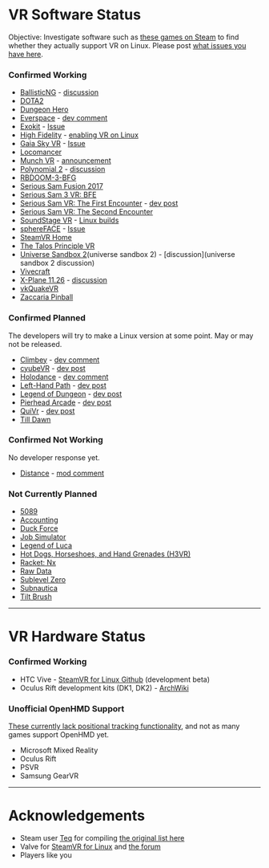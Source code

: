 <!--If it's a short line, feel free to use the [link text](URL) format.
For longer lines, please use the [link text][link reference name], and
put the URL after its name in the bottom section with the others.-->

# VR Software Status

Objective: Investigate software such as [these games on Steam][Steam store link]
to find whether they actually support VR on Linux. Please post
[what issues you have here](https://gitlab.com/yaomtc/VR-on-Linux/issues).

### Confirmed Working

* [BallisticNG][ballisticng] - [discussion][ballisticng thread]
* [DOTA2](https://store.steampowered.com/app/570/)
* [Dungeon Hero](https://store.steampowered.com/app/366810)
* [Everspace][everspace] - [dev comment][everspace dev]
* [Exokit][exokit] - [Issue][exokit issue]
* [High Fidelity][high fidelity] - [enabling VR on Linux][hifi linux]
* [Gaia Sky VR][gaia sky vr] - [Issue][gaia sky issue]
* [Locomancer](https://store.steampowered.com/app/490250/)
* [Munch VR][munch vr] - [announcement][munch vr announce]
* [Polynomial 2][polynomial 2] - [discussion][polynomial 2 thread]
* [RBDOOM-3-BFG](https://github.com/Codes4Fun/RBDOOM-3-BFG)
* [Serious Sam Fusion 2017](https://store.steampowered.com/app/564310)
* [Serious Sam 3 VR: BFE][serious sam 3]
* [Serious Sam VR: The First Encounter][serious sam vr1] - [dev post][ssvr1post]
* [Serious Sam VR: The Second Encounter][serious sam vr2]
* [SoundStage VR][soundstage vr] - [Linux builds][soundstage-linux]
* [sphereFACE][sphereface] - [Issue][sphereface issue]
* [SteamVR Home][steamvr home]
* [The Talos Principle VR](https://store.steampowered.com/app/552440/)
* [Universe Sandbox 2](universe sandbox 2) - [discussion](universe sandbox 2 discussion)
* [Vivecraft](http://www.vivecraft.org/)
* [X-Plane 11.26][xplane 11.26] - [discussion][xplane discussion]
* [vkQuakeVR][vkquakevr]
* [Zaccaria Pinball](https://store.steampowered.com/app/444930/)

### Confirmed Planned

The developers will try to make a Linux version at some point. May or may not be
released.

* [Climbey][climbey] - [dev comment][climbey dev]
* [cyubeVR][cyubevr] - [dev post][cyubevr post]
* [Holodance][holodance] - [dev comment][holodance dev]
* [Left-Hand Path][left hand path] - [dev post][left hand post]
* [Legend of Dungeon][legend of dungeon] - [dev post][legend dev]
* [Pierhead Arcade][pierhead] - [dev post][pierhead dev]
* [QuiVr][quivr] - [dev post][quivr dev]
* [Till Dawn][till dawn]

### Confirmed Not Working

No developer response yet.

* [Distance][distance] - [mod comment][distance thread]

### Not Currently Planned

* [5089][5089 post]
* [Accounting][accounting post]
* [Duck Force][duck force dev]
* [Job Simulator][job sim post]
* [Legend of Luca][legend luca post]
* [Hot Dogs, Horseshoes, and Hand Grenades (H3VR)][h3vr post]
* [Racket: Nx][racket nx post]
* [Raw Data][raw data post]
* [Sublevel Zero][sublevel zero post]
* [Subnautica][subnautica post]
* [Tilt Brush][tilt brush post]

----

# VR Hardware Status

### Confirmed Working

* HTC Vive - [SteamVR for Linux Github][steamvr linux github] (development beta)
* Oculus Rift development kits (DK1, DK2) - [ArchWiki][archwiki rift]

### Unofficial OpenHMD Support

[These currently lack positional tracking functionality][openhmd], and not as
many games support OpenHMD yet.

* Microsoft Mixed Reality
* Oculus Rift
* PSVR
* Samsung GearVR

----

# Acknowledgements

* Steam user [Teq][teq] for compiling [the original list here][old list]
* Valve for [SteamVR for Linux][steamvr linux github] and [the forum][forum]
* Players like you

<!--Web Addresses (will not display)-->

  [steam store link]: https://store.steampowered.com/search?vrsupport=401%2C402&os=linux

  [ballisticng]: https://store.steampowered.com/app/473770/
  [ballisticng thread]: https://steamcommunity.com/app/473770/discussions/9/3288067088117151530/
  [everspace]: https://store.steampowered.com/app/396750/EVERSPACE/
  [everspace dev]: https://steamcommunity.com/app/396750/discussions/0/1290691308569316537/?ctp=7#c3223871682611119274
  [exokit]: https://github.com/webmixedreality/exokit
  [exokit issue]: https://gitlab.com/yaomtc/VR-on-Linux/issues/3
  [high fidelity]: https://store.steampowered.com/app/390540/
  [hifi linux]: https://github.com/ChristophHaag/hifi
  [gaia sky vr]: https://gitlab.com/langurmonkey/gaiasky/tree/vr#readme
  [gaia sky issue]: https://gitlab.com/yaomtc/VR-on-Linux/issues/4
  [munch vr]: https://store.steampowered.com/app/549000/
  [munch vr announce]: https://steamcommunity.com/games/549000/announcements/detail/254855783331915882
  [polynomial 2]: https://store.steampowered.com/app/379420/
  [polynomial 2 thread]: https://steamcommunity.com/app/379420/discussions/0/135512305401923487/?tscn=1501357291#c1471966894875192367
  [serious sam 3]: https://store.steampowered.com/app/567670/Serious_Sam_3_VR_BFE/
  [serious sam vr1]: https://store.steampowered.com/app/552450/
  [ssvr1post]: https://steamcommunity.com/games/552450/announcements/detail/508182627702316801
  [serious sam vr2]: https://store.steampowered.com/app/552460/
  [soundstage vr]: https://github.com/ChristophHaag/soundstagevr
  [soundstage-linux]: /issues/5#note_93726156
  [sphereface]: https://store.steampowered.com/app/485680/sphereFACE/
  [sphereface issue]: https://gitlab.com/yaomtc/VR-on-Linux/issues/2
  [steamvr home]: https://steamcommunity.com/games/250820/announcements/detail/1256913672017157095
  [vkquakevr]: https://github.com/VsevolodGolovanov/vkQuakeVR
  [xplane 11.26]: https://store.steampowered.com/app/269950/XPlane_11/
  [xplane discussion]: https://forums.x-plane.org/index.php?/forums/topic/157332-xplane-vr-on-linux/
  [universe sandbox 2]: https://store.steampowered.com/app/230290/Universe_Sandbox/
  [universe sandbox 2 discussion]: https://steamcommunity.com/app/230290/discussions/0/1488866180597515211/?ctp=2#c2590022385666315727
  
  [climbey]: https://store.steampowered.com/app/520010
  [climbey dev]: https://steamcommunity.com/app/520010/discussions/0/133257959063050510/#c1368380934259432022
  [cyubevr]: https://store.steampowered.com/app/619500/
  [cyubevr post]: https://steamcommunity.com/games/619500/announcements/detail/1699428479882614708/
  [duck force]: https://store.steampowered.com/app/511690
  [duck force dev]: https://steamcommunity.com/app/511690/discussions/0/343785574533821511/#c1290690926869411890
  [holodance]: https://store.steampowered.com/app/422860/
  [holodance dev]: https://steamcommunity.com/app/422860/discussions/0/1697167355224768144/#c1697167355224998756
  [left hand path]: https://store.steampowered.com/app/488760/
  [left hand post]: https://reddit.com/r/Vive/comments/7c1kmi/l/dpmwb4o/?context=3
  [legend of dungeon]: https://store.steampowered.com/app/238280
  [legend dev]: https://steamcommunity.com/app/238280/discussions/0/135509823662970415/
  [pierhead]: https://store.steampowered.com/app/435490
  [pierhead dev]: https://steamcommunity.com/app/435490/discussions/0/133258593403413970/?tscn=1489091768
  [quivr]: https://store.steampowered.com/app/489380
  [quivr dev]: https://steamcommunity.com/app/489380/discussions/0/133258092240841267/?tscn=1487964739#c133258092241433588
  [till dawn]: http://isenmann.blogspot.de/2017/08/till-dawn-first-pre-alpha-version.html

  [distance]: https://store.steampowered.com/app/233610/
  [distance thread]: https://steamcommunity.com/app/233610/discussions/0/135512305401859168/#c2949168687313272972

  [5089 post]: https://steamcommunity.com/app/414510/discussions/0/458606877328345110/?tscn=1488516436
  [accounting post]: https://steamcommunity.com/app/518580/discussions/0/133258092241829803/
  [job sim post]: https://steamcommunity.com/app/448280/discussions/0/412449508293339269/#c135509823665930598
  [legend luca post]: https://steamcommunity.com/app/433600/discussions/0/135511027315876295/?tscn=1492031383
  [h3vr post]: https://www.reddit.com/r/H3VR/comments/5vj1ws/linux_support
  [racket nx post]: https://steamcommunity.com/app/428080/discussions/0/133258593391051295/
  [raw data post]: https://steamcommunity.com/app/436320/discussions/0/144513248274232587/?tscn=1488917004
  [sublevel zero post]: https://steamcommunity.com/app/327880/discussions/0/412447613577448648/?tscn=1488620416
  [subnautica post]: https://steamcommunity.com/app/264710/discussions/0/490123938436996887/
  [tilt brush post]: https://www.phoronix.com/forums/forum/software/linux-gaming/934616-trying-the-steamvr-beta-on-linux-feels-more-like-an-early-alpha?p=934623#post934623

  [archwiki rift]: https://wiki.archlinux.org/index.php/Oculus_Rift

  [steamvr linux github]: https://github.com/ValveSoftware/SteamVR-for-Linux

  [openhmd]: http://www.openhmd.net/index.php/devices/

  [teq]: https://steamcommunity.com/id/toq
  [old list]: https://steamcommunity.com/app/250820/discussions/5/133257959064016658/
  [forum]: https://steamcommunity.com/app/250820/discussions/5/
